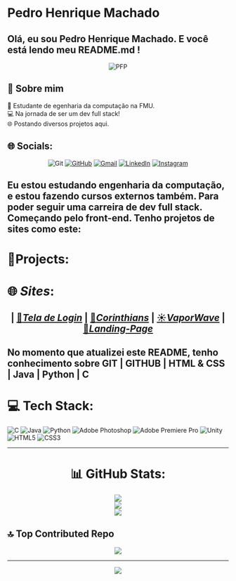# **Pedro Henrique Machado**

## Olá, eu sou Pedro Henrique Machado. E você está lendo meu README.md !


<center>

![PFP](https://media.licdn.com/dms/image/v2/D4E03AQFKbaQ7HZ2mAA/profile-displayphoto-shrink_200_200/B4EZZGsi5_GYAY-/0/1744942805242?e=1752710400&v=beta&t=jP6enA1owPWI8iePzSNs8bAEdc80fgXpgcJsUdsDHko) </center>

## 👤 Sobre mim

📓 Estudante de egenharia da computação na FMU. <br>
💻 Na jornada de ser um dev full stack! <br>
🌐 Postando diversos projetos aqui. <br>

## 🌐 Socials:

<center>

![Git](https://img.shields.io/badge/GIT-E44C30?style=for-the-badge&logo=git&logoColor=white) [![GitHub](https://img.shields.io/badge/GitHub-100000?style=for-the-badge&logo=github&logoColor=white)](https://github.com/Pedrohmac07) [![Gmail](https://img.shields.io/badge/Gmail-333333?style=for-the-badge&logo=gmail&logoColor=red)](mailto:ph374011@gmail.com) [![LinkedIn](https://img.shields.io/badge/LinkedIn-0077B5?style=for-the-badge&logo=linkedin&logoColor=white)](https://www.linkedin.com/in/pedro-henrique-machado-99171334a) [![Instagram](https://img.shields.io/badge/-Instagram-%23E4405F?style=for-the-badge&logo=instagram&logoColor=white)](https://www.instagram.com/pedrohmachado0/)

</center>

## **Eu estou estudando engenharia da computação, e estou fazendo cursos externos também. Para poder seguir uma carreira de dev full stack. Começando pelo front-end. Tenho projetos de sites como este:**

# 📝**Projects**:
# 🌐 *Sites*:
## <center> | [🔐*Tela de Login*](https://pedrohmac07.github.io/Tela-De-Login/) | [🦅*Corinthians*](https://pedrohmac07.github.io/HTML_CSS/Projetos/SiteCorinthians/) | [☀️*VaporWave*](https://pedrohmac07.github.io/HTML_CSS/Projetos/VaporWave/) | [🎯*Landing-Page*](https://pedrohmac07.github.io/trilha-css-desafio-01/)
</center>


## No momento que atualizei este README, tenho conhecimento sobre GIT | GITHUB | HTML & CSS | Java | Python | C


# 💻 Tech Stack:
![C](https://img.shields.io/badge/c-%2300599C.svg?style=for-the-badge&logo=c&logoColor=white) ![Java](https://img.shields.io/badge/java-%23ED8B00.svg?style=for-the-badge&logo=openjdk&logoColor=white) ![Python](https://img.shields.io/badge/python-3670A0?style=for-the-badge&logo=python&logoColor=ffdd54) ![Adobe Photoshop](https://img.shields.io/badge/adobe%20photoshop-%2331A8FF.svg?style=for-the-badge&logo=adobe%20photoshop&logoColor=white) ![Adobe Premiere Pro](https://img.shields.io/badge/Adobe%20Premiere%20Pro-9999FF.svg?style=for-the-badge&logo=Adobe%20Premiere%20Pro&logoColor=white) ![Unity](https://img.shields.io/badge/unity-%23000000.svg?style=for-the-badge&logo=unity&logoColor=white) ![HTML5](https://img.shields.io/badge/html5-%23E34F26.svg?style=for-the-badge&logo=html5&logoColor=white) ![CSS3](https://img.shields.io/badge/css3-%231572B6.svg?style=for-the-badge&logo=css3&logoColor=white)

---

<center>

# 📊 GitHub Stats:
![](https://github-readme-stats.vercel.app/api?username=Pedrohmac07&theme=neon-palenight&hide_border=false&include_all_commits=false&count_private=false)<br/>
![](https://nirzak-streak-stats.vercel.app/?user=Pedrohmac07&theme=neon-palenightt&hide_border=false)<br/>
![](https://github-readme-stats.vercel.app/api/top-langs/?username=Pedrohmac07&theme=neon-palenight&hide_border=false&include_all_commits=false&count_private=false&layout=compact)

</center>

## 🔝 Top Contributed Repo

<center>

![](https://github-contributor-stats.vercel.app/api?username=Pedrohmac07&limit=5&theme=neon-palenight&combine_all_yearly_contributions=true)

---
[![](https://visitcount.itsvg.in/api?id=Pedrohmac07&icon=5&color=2)](https://visitcount.itsvg.in)

</center>
